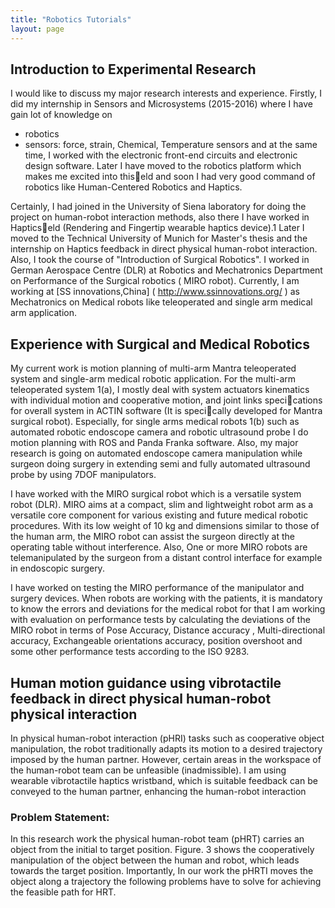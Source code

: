 ```yaml
---
title: "Robotics Tutorials"
layout: page
---
```

## Introduction to Experimental Research

I would like to discuss my major research interests and experience. Firstly, I did my internship in Sensors and Microsystems (2015-2016) where I have gain lot of knowledge on
- robotics
- sensors: force, strain, Chemical, Temperature sensors and at the same time, I worked with the electronic front-end circuits and electronic design software. Later I have moved to the robotics platform which makes me excited into thiseld and soon I had very good command of robotics like Human-Centered Robotics and Haptics.

 Certainly, I had joined in the University of Siena laboratory for doing the project on human-robot interaction methods, also there I have worked in Hapticseld (Rendering and Fingertip
wearable haptics device).1 Later I moved to the Technical University of Munich for Master's thesis and the internship on Haptics feedback in direct physical human-robot interaction. Also, I took the course of "Introduction of Surgical Robotics". I worked in German Aerospace Centre (DLR) at Robotics and Mechatronics Department on Performance
of the Surgical robotics ( MIRO robot). Currently, I am working at [SS innovations,China] ( http://www.ssinnovations.org/ ) as Mechatronics on Medical robots like teleoperated and single arm medical arm application.


## Experience with Surgical and Medical Robotics

My current work is motion planning of multi-arm Mantra teleoperated system and single-arm medical robotic application. For the multi-arm teleoperated system 1(a), I mostly deal with
system actuators kinematics with individual motion and cooperative motion, and joint links specications for overall system in ACTIN software (It is specically developed for Mantra
surgical robot). Especially, for single arms medical robots 1(b) such as automated robotic endoscope camera and robotic ultrasound probe I do motion planning with ROS and Panda Franka software. Also, my major research is going on automated endoscope camera manipulation while surgeon doing surgery in extending semi and fully automated ultrasound probe by using 7DOF manipulators.

I have worked with the MIRO surgical robot which is a versatile system robot (DLR). MIRO aims at a compact, slim and lightweight robot arm as a versatile core component for various existing and future medical robotic procedures. With its low weight of 10 kg and dimensions similar to those of the human arm, the MIRO robot can assist the surgeon directly at the operating table without interference. Also, One or more MIRO robots are telemanipulated by the surgeon from a distant control interface for example in endoscopic
surgery.

I have worked on testing the MIRO performance of the manipulator and surgery devices. When robots are working with the patients, it is mandatory to know the errors and deviations for the medical robot for that I am working with evaluation on performance tests by
calculating the deviations of the MIRO robot in terms of Pose Accuracy, Distance accuracy , Multi-directional accuracy, Exchangeable orientations accuracy, position overshoot and some other performance tests according to the ISO 9283.

## Human motion guidance using vibrotactile feedback in direct physical human-robot physical interaction
In physical human-robot interaction (pHRI) tasks such as cooperative object manipulation,
the robot traditionally adapts its motion to a desired trajectory imposed by the human
partner. However, certain areas in the workspace of the human-robot team can be unfeasible
(inadmissible). I am using wearable vibrotactile haptics wristband, which is suitable feedback
can be conveyed to the human partner, enhancing the human-robot interaction
### Problem Statement:
In this research work the physical human-robot team (pHRT) carries an object from the
initial to target position. Figure. 3 shows the cooperatively manipulation of the object
between the human and robot, which leads towards the target position. Importantly, In our
work the pHRTI moves the object along a trajectory the following problems have to solve
for achieving the feasible path for HRT.
